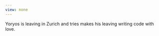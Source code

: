 ```yaml
---
view: none
---
```


Yoryos is leaving in Zurich and tries makes his leaving writing code with love.
